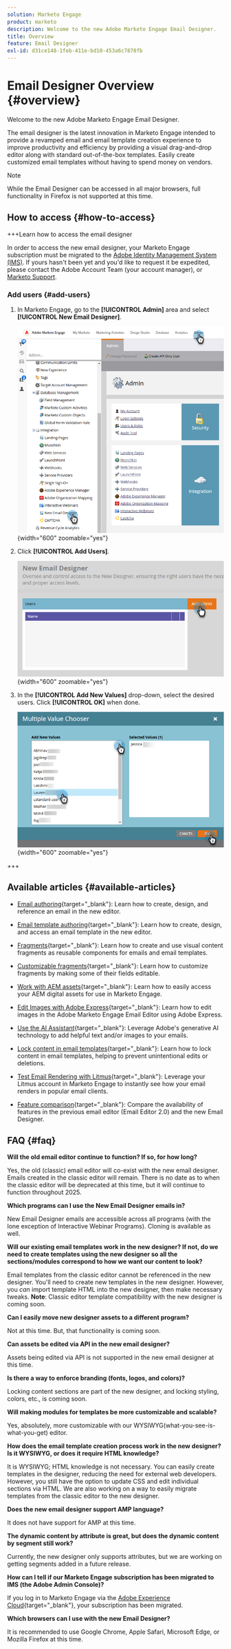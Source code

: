 ```yaml
---
solution: Marketo Engage
product: marketo
description: Welcome to the new Adobe Marketo Engage Email Designer.
title: Overview
feature: Email Designer
exl-id: d31ce148-1feb-411e-bd10-453a6c7878fb
---
```

# Email Designer Overview {#overview}

Welcome to the new Adobe Marketo Engage Email Designer.

The email designer is the latest innovation in Marketo Engage intended to provide a revamped email and email template creation experience to improve productivity and efficiency by providing a visual drag-and-drop editor along with standard out-of-the-box templates. Easily create customized email templates without having to spend money on vendors.

>[!NOTE]
>
>While the Email Designer can be accessed in all major browsers, full functionality in Firefox is not supported at this time.

## How to access {#how-to-access}

+++Learn how to access the email designer

In order to access the new email designer, your Marketo Engage subscription must be migrated to the [Adobe Identity Management System (IMS)](https://experienceleague.adobe.com/en/docs/marketo/using/product-docs/administration/marketo-with-adobe-identity/adobe-identity-management-overview). If yours hasn't been yet and you'd like to request it be expedited, please contact the Adobe Account Team (your account manager), or [Marketo Support](https://nation.marketo.com/t5/support/ct-p/Support).

### Add users {#add-users}

1. In Marketo Engage, go to the **[!UICONTROL Admin]** area and select **[!UICONTROL New Email Designer]**.

   ![Selecting New Email Designer in the left nav of Admin](assets/overview-1.png){width="600" zoomable="yes"}

1. Click **[!UICONTROL Add Users]**.

   ![Add Users button](assets/overview-2.png){width="600" zoomable="yes"}

1. In the **[!UICONTROL Add New Values]** drop-down, select the desired users. Click **[!UICONTROL OK]** when done.

   ![Choosing users from list](assets/overview-3.png){width="600" zoomable="yes"}

+++

## Available articles {#available-articles}

* [Email authoring](/help/marketo/product-docs/email-marketing/email-designer/email-authoring.md){target="_blank"}: Learn how to create, design, and reference an email in the new editor.

* [Email template authoring](/help/marketo/product-docs/email-marketing/email-designer/email-template-authoring.md){target="_blank"}: Learn how to create, design, and access an email template in the new editor.

* [Fragments](/help/marketo/product-docs/email-marketing/email-designer/fragments.md){target="_blank"}: Learn how to create and use visual content fragments as reusable components for emails and email templates.

* [Customizable fragments](/help/marketo/product-docs/email-marketing/email-designer/customizable-fragments.md){target="_blank"}: Learn how to customize fragments by making some of their fields editable.

* [Work with AEM assets](/help/marketo/product-docs/email-marketing/email-designer/aem-assets.md){target="_blank"}: Learn how to easily access your AEM digital assets for use in Marketo Engage.

* [Edit Images with Adobe Express](/help/marketo/product-docs/email-marketing/email-designer/edit-images-adobe-express.md){target="_blank"}: Learn how to edit images in the Adobe Marketo Engage Email Editor using Adobe Express.

* [Use the AI Assistant](/help/marketo/product-docs/email-marketing/email-designer/ai-assistant.md){target="_blank"}: Leverage Adobe's generative AI technology to add helpful text and/or images to your emails.

* [Lock content in email templates](/help/marketo/product-docs/email-marketing/email-designer/content-locking.md){target="_blank"}: Learn how to lock content in email templates, helping to prevent unintentional edits or deletions.

* [Test Email Rendering with Litmus](/help/marketo/product-docs/email-marketing/email-designer/test-email-rendering.md){target="_blank"}: Leverage your Litmus account in Marketo Engage to instantly see how your email renders in popular email clients.

* [Feature comparison](/help/marketo/product-docs/email-marketing/email-designer/feature-comparison.md){target="_blank"}: Compare the availability of features in the previous email editor (Email Editor 2.0) and the new Email Designer.

## FAQ {#faq}

**Will the old email editor continue to function? If so, for how long?**

Yes, the old (classic) email editor will co-exist with the new email designer. Emails created in the classic editor will remain. There is no date as to when the classic editor will be deprecated at this time, but it will continue to function throughout 2025.

**Which programs can I use the New Email Designer emails in?**

New Email Designer emails are accessible across all programs (with the lone exception of Interactive Webinar Programs). Cloning is available as well.

**Will our existing email templates work in the new designer? If not, do we need to create templates using the new designer so all the sections/modules correspond to how we want our content to look?**

Email templates from the classic editor cannot be referenced in the new designer. You'll need to create new templates in the new designer. However, you _can_ import template HTML into the new designer, then make necessary tweaks. **Note**: Classic editor template compatibility with the new designer is coming soon.

**Can I easily move new designer assets to a different program?**

Not at this time. But, that functionality is coming soon.

**Can assets be edited via API in the new email designer?**

Assets being edited via API is not supported in the new email designer at this time.

**Is there a way to enforce branding (fonts, logos, and colors)?**

Locking content sections are part of the new designer, and locking styling, colors, etc., is coming soon.

**Will making modules for templates be more customizable and scalable?**

Yes, absolutely, more customizable with our WYSIWYG(what-you-see-is-what-you-get) editor.

**How does the email template creation process work in the new designer? Is it WYSIWYG, or does it require HTML knowledge?**

It is WYSIWYG; HTML knowledge is not necessary. You can easily create templates in the designer, reducing the need for external web developers. However, you still have the option to update CSS and edit individual sections via HTML. We are also working on a way to easily migrate templates from the classic editor to the new designer.

**Does the new email designer support AMP language?**

It does not have support for AMP at this time.

**The dynamic content by attribute is great, but does the dynamic content by segment still work?**

Currently, the new designer only supports attributes, but we are working on getting segments added in a future release.

**How can I tell if our Marketo Engage subscription has been migrated to IMS (the Adobe Admin Console)?**

If you log in to Marketo Engage via the [Adobe Experience Cloud](https://experiencecloud.adobe.com/){target="_blank"}, your subscription has been migrated.

**Which browsers can I use with the new Email Designer?**

It is recommended to use Google Chrome, Apple Safari, Microsoft Edge, or Mozilla Firefox at this time.
